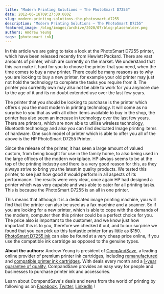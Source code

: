 ```yaml
---
title: "Modern Printing Solutions – The PhotoSmart D7255"
date: 2012-06-18T09:27:00.000Z
slug: modern-printing-solutions-the-photosmart-d7255
description: "Modern Printing Solutions – The PhotoSmart D7255"
featured_image: /blog/images/archive/2020/07/blog-placeholder.png
authors: Andrew Yeung
tags: [photosmart ink]
---
```


In this article we are going to take a look at the PhotoSmart D7255 printer, which have been released recently from Hewlett Packard. There are vast amounts of printer, which are currently on the market. We understand that this can make it hard for you to choose the printer that you need, when the time comes to buy a new printer. There could be many reasons as to why you are looking to buy a new printer, for example your old printer may just not hold the technology to complete the tasks you require from it. The printer you currently own may also not be able to work for you anymore due to the age of it and its no doubt extended use over the last few years. 

The printer that you should be looking to purchase is the printer which offers s you the most modern in printing technology. It will come as no surprise to you that as with all other items available to buy in the shop, the printer has also seem an increase in technology over the last few years. There are printers, which are now able to utilise wireless technology, Bluetooth technology and also you can find dedicated Image printing items of hardware. One such model of printer which is able to offer you all of the above is the HP PhotoSmart D7255 Printer. 

Since the release of the printer, it has seen a large amount of valued custom, from being bought for use in the family home, to also being used in the large offices of the modern workplace. HP always seems to be at the top of the printing industry and there is a very good reason for this, as they always strive to bring you the latest in quality products. We tested this printer, to see just how good it would perform in all aspects of its performance. The results were very clear, once again HP had designed a printer which was very capable and was able to cater for all printing tasks. This is because the PhotoSmart D7255 is an all in one printer. 

This means that although it is a dedicated image printing machine, you will find that the printer can also be used as a fax machine and a scanner. So if you are looking for a new printer, which is able to cope with the demands of the modern, computer then this printer could be a perfect choice for you. The price also is important to the customer, and we know just how important this is to you, therefore we checked it out, and to our surprise we found that you can pick up this fantastic printer for as little as $150\. [PhotoSmart D7255 ink](https://www.compandsave.com/hp/photosmart/d7255-ink-cartridges) can also be found at a very cheap price online, if you use the compatible ink cartridge as opposed to the genuine types.

  
**About the authors:** Andrew Yeung is president of [CompAndSave](https://www.compandsave.com/), a leading online provider of premium printer ink cartridges, including [remanufactured](https://www.compandsave.com/help) and [compatible printer ink cartridges](https://www.compandsave.com/help). With deals every month and a [1-year guarantee of quality](https://www.compandsave.com/help), CompandSave provides an easy way for people and businesses to purchase printer ink and accessories.

Learn about CompandSave's deals and news from the world of printing by following us on [Facebook](https://www.facebook.com/compandsave.ink), [Twitter](https://twitter.com/compandsave), [LinkedIn](https://www.linkedin.com) !